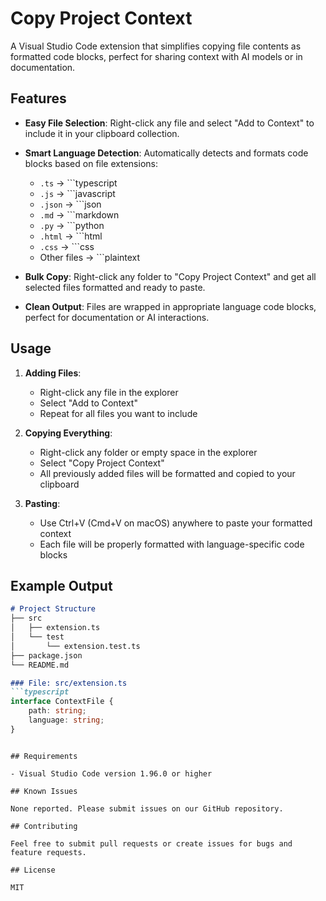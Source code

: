# Copy Project Context

A Visual Studio Code extension that simplifies copying file contents as formatted code blocks, perfect for sharing context with AI models or in documentation.

## Features

- **Easy File Selection**: Right-click any file and select "Add to Context" to include it in your clipboard collection.
- **Smart Language Detection**: Automatically detects and formats code blocks based on file extensions:
  - `.ts` → ```typescript
  - `.js` → ```javascript
  - `.json` → ```json
  - `.md` → ```markdown
  - `.py` → ```python
  - `.html` → ```html
  - `.css` → ```css
  - Other files → ```plaintext

- **Bulk Copy**: Right-click any folder to "Copy Project Context" and get all selected files formatted and ready to paste.
- **Clean Output**: Files are wrapped in appropriate language code blocks, perfect for documentation or AI interactions.

## Usage

1. **Adding Files**:
   - Right-click any file in the explorer
   - Select "Add to Context"
   - Repeat for all files you want to include

2. **Copying Everything**:
   - Right-click any folder or empty space in the explorer
   - Select "Copy Project Context"
   - All previously added files will be formatted and copied to your clipboard

3. **Pasting**:
   - Use Ctrl+V (Cmd+V on macOS) anywhere to paste your formatted context
   - Each file will be properly formatted with language-specific code blocks

## Example Output

```markdown
# Project Structure
├── src
│   ├── extension.ts
│   └── test
│       └── extension.test.ts
├── package.json
└── README.md

### File: src/extension.ts
```typescript
interface ContextFile {
    path: string;
    language: string;
}
```
```

## Requirements

- Visual Studio Code version 1.96.0 or higher

## Known Issues

None reported. Please submit issues on our GitHub repository.

## Contributing

Feel free to submit pull requests or create issues for bugs and feature requests.

## License

MIT
